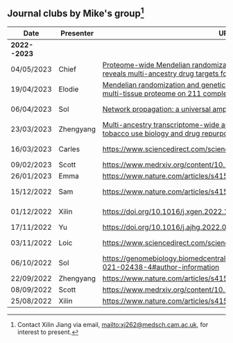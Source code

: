 
## Journal clubs by Mike's group[^contact]

   Date       | Presenter | URL                                                                           | Venue
--------------|-----------|-------------------------------------------------------------------------------|-------------------------
**2022--2023**|           |                                                                               | Virtual/Hybrid
   04/05/2023 | Chief     | [Proteome-wide Mendelian randomization in global biobank meta-analysis reveals multi-ancestry drug targets for common diseases](https://doi.org/10.1016/j.xgen.2022.100195) | Meeting room 2.R034/Zoom
   19/04/2023 | Elodie    | [Mendelian randomization and genetic colocalization infer the effects of the multi-tissue proteome on 211 complex disease-related phenotypes](https://genomemedicine.biomedcentral.com/articles/10.1186/s13073-022-01140-9) | 1st floor/Zoom
   06/04/2023 | Sol       | [Network propagation: a universal amplifier of genetic associations](https://www.nature.com/articles/nrg.2017.38) | Meeting room 2.R034/Zoom
   23/03/2023 | Zhengyang | [Multi-ancestry transcriptome-wide association analyses yield insights into tobacco use biology and drug repurposing](https://www.nature.com/articles/s41588-022-01282-x)                          | Meeting room 2.R059/Zoom
   16/03/2023 | Carles    | <https://www.sciencedirect.com/science/article/pii/S2405471220305020?>        | Meeting room 2.R059/Zoom
   09/02/2023 | Scott     | <https://www.medrxiv.org/content/10.1101/2023.01.07.23284293v3>               | Virtual
   26/01/2023 | Emma      | <https://www.nature.com/articles/s41591-021-01238-4>                          | Virtual
   15/12/2022 | Sam       | <https://www.nature.com/articles/s41588-022-01200-1>                          | Meeting room 2.R034/Zoom
   01/12/2022 | Xilin     | <https://doi.org/10.1016/j.xgen.2022.100190>                                  | Meeting room 2.R034/Zoom
   17/11/2022 | Yu        | <https://doi.org/10.1016/j.ajhg.2022.09.010>                                  | Zoom
   03/11/2022 | Loic      | <https://www.sciencedirect.com/science/article/pii/S0735109722051634>         | Meeting room 0.R097
   06/10/2022 | Sol       | <https://genomebiology.biomedcentral.com/articles/10.1186/s13059-021-02438-4#author-information> | Meeting room 2.R034 
   22/09/2022 | Zhengyang | <https://www.nature.com/articles/s41588-022-01085-0#Abs1>                     |
   08/09/2022 | Scott     | <https://www.medrxiv.org/content/10.1101/2022.08.16.22278868v1>               |
   25/08/2022 | Xilin     | <https://www.nature.com/articles/s41592-022-01540-0>                          |

[^contact]:

    Contact Xilin Jiang via email, <mailto:xj262@medsch.cam.ac.uk>, for interest to present.
